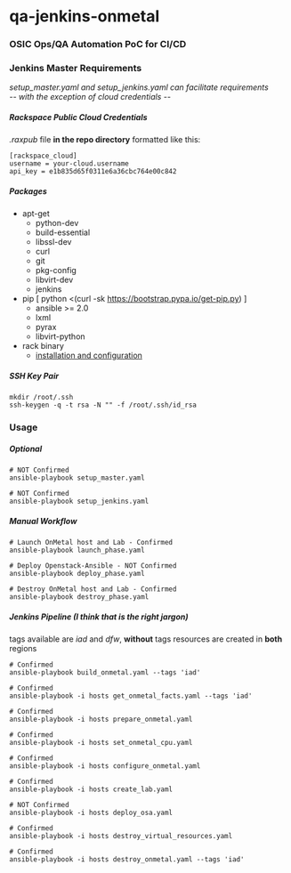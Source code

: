# qa-jenkins-onmetal
### OSIC Ops/QA Automation PoC for CI/CD

### Jenkins Master Requirements
*setup_master.yaml and setup_jenkins.yaml can facilitate requirements  
-- with the exception of cloud credentials --*

##### Rackspace Public Cloud Credentials  
_.raxpub_ file **in the repo directory** formatted like this:  
```shell
[rackspace_cloud]
username = your-cloud.username
api_key = e1b835d65f0311e6a36cbc764e00c842
```

##### Packages
+ apt-get
  + python-dev
  + build-essential
  + libssl-dev
  + curl
  + git
  + pkg-config
  + libvirt-dev
  + jenkins
+ pip [ python <(curl -sk https://bootstrap.pypa.io/get-pip.py) ]
  + ansible >= 2.0
  + lxml
  + pyrax
  + libvirt-python
+ rack binary
  + [installation and configuration](https://developer.rackspace.com/docs/rack-cli/configuration/#installation-and-configuration)

##### SSH Key Pair  
```shell
mkdir /root/.ssh
ssh-keygen -q -t rsa -N "" -f /root/.ssh/id_rsa
```

### Usage
##### Optional
```shell
# NOT Confirmed
ansible-playbook setup_master.yaml

# NOT Confirmed
ansible-playbook setup_jenkins.yaml
```

##### Manual Workflow
```shell
# Launch OnMetal host and Lab - Confirmed
ansible-playbook launch_phase.yaml

# Deploy Openstack-Ansible - NOT Confirmed
ansible-playbook deploy_phase.yaml

# Destroy OnMetal host and Lab - Confirmed
ansible-playbook destroy_phase.yaml
```

##### Jenkins Pipeline (I think that is the right jargon)  
tags available are _iad_ and _dfw_, **without** tags resources are created in **both** regions
```shell
# Confirmed
ansible-playbook build_onmetal.yaml --tags 'iad'

# Confirmed
ansible-playbook -i hosts get_onmetal_facts.yaml --tags 'iad'

# Confirmed
ansible-playbook -i hosts prepare_onmetal.yaml

# Confirmed
ansible-playbook -i hosts set_onmetal_cpu.yaml

# Confirmed
ansible-playbook -i hosts configure_onmetal.yaml

# Confirmed
ansible-playbook -i hosts create_lab.yaml

# NOT Confirmed
ansible-playbook -i hosts deploy_osa.yaml

# Confirmed
ansible-playbook -i hosts destroy_virtual_resources.yaml

# Confirmed
ansible-playbook -i hosts destroy_onmetal.yaml --tags 'iad'
```
